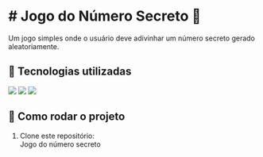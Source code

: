 <h1># Jogo do Número Secreto 🎲  </h1>

Um jogo simples onde o usuário deve adivinhar um número secreto gerado aleatoriamente.

## 🚀 Tecnologias utilizadas  
 <img src="https://img.shields.io/badge/HTML-239120?style=for-the-badge&logo=html5&logoColor=white">
 <img src="https://img.shields.io/badge/CSS-239120?&style=for-the-badge&logo=css3&logoColor=white">
 <img src="https://img.shields.io/badge/JavaScript-F7DF1E?style=for-the-badge&logo=javascript&logoColor=black">

## 📌 Como rodar o projeto  
1. Clone este repositório:  
Jogo do número secreto


 
 



